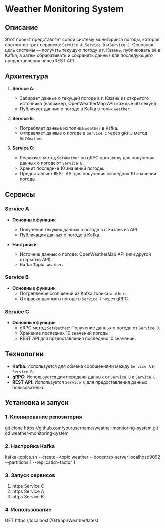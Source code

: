 # Weather Monitoring System

## Описание

Этот проект представляет собой систему мониторинга погоды, которая состоит из трех сервисов: `Service A`, `Service B` и `Service C`. Основная цель системы — получать текущую погоду в г. Казань, публиковать её в Kafka, а затем обрабатывать и сохранять данные для последующего предоставления через REST API.

## Архитектура

1. **Service A**: 
    - Забирает данные о текущей погоде в г. Казань из открытого источника (например, OpenWeatherMap API) каждые 60 секунд.
    - Публикует данные о погоде в Kafka в топик `weather`.

2. **Service B**: 
    - Потребляет данные из топика `weather` в Kafka.
    - Отправляет данные о погоде в `Service C` через gRPC метод `SetWeather`.

3. **Service C**: 
    - Реализует метод `SetWeather` по gRPC протоколу для получения данных о погоде от `Service B`.
    - Хранит последние 10 значений погоды.
    - Предоставляет REST API для получения последних 10 значений погоды.

## Сервисы

### Service A

- **Основные функции**:
    - Получение текущих данных о погоде в г. Казань из API.
    - Публикация данных о погоде в Kafka.
  
- **Настройки**:
    - Источник данных о погоде: OpenWeatherMap API (или другой открытый API).
    - Kafka Topic: `weather`.

### Service B

- **Основные функции**:
    - Потребление сообщений из Kafka топика `weather`.
    - Отправка данных о погоде в `Service C` через gRPC.

### Service C

- **Основные функции**:
    - gRPC метод `SetWeather`: Получение данных о погоде от `Service B`.
    - Хранение последних 10 значений погоды.
    - REST API для предоставления последних 10 значений.

## Технологии

- **Kafka**: Используется для обмена сообщениями между `Service A` и `Service B`.
- **gRPC**: Используется для передачи данных от `Service B` к `Service C`.
- **REST API**: Используется `Service C` для предоставления данных пользователю.

## Установка и запуск

### 1. Клонирование репозитория

git clone https://github.com/yourusername/weather-monitoring-system.git
cd weather-monitoring-system

### 2. Настройка Kafka

kafka-topics.sh --create --topic weather --bootstrap-server localhost:9092 --partitions 1 --replication-factor 1

### 3. Запуск сервисов

1. https Service C
2. https Service A
3. https Servive B

### 4. Использование

GET https://localhost:7031/api/Weather/latest
